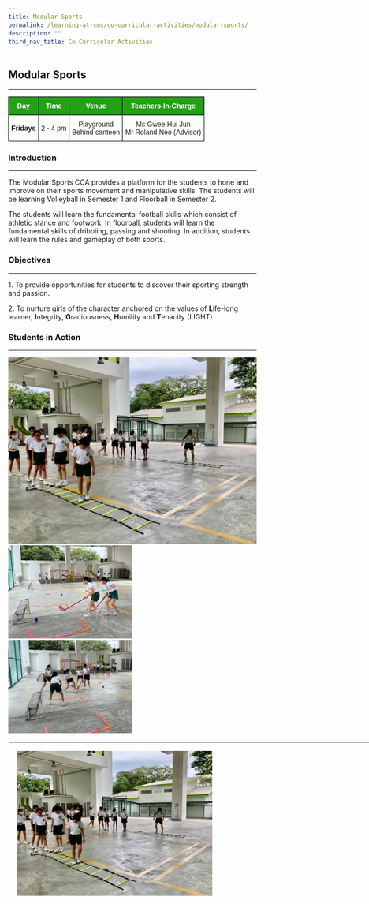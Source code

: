 ```yaml
---
title: Modular Sports
permalink: /learning-at-sms/co-curricular-activities/modular-sports/
description: ""
third_nav_title: Co Curricular Activities
---
```

## Modular Sports
___________________________________________________________
<style type="text/css">
.tg  {border-collapse:collapse;border-spacing:0;}
.tg td{border-color:black;border-style:solid;border-width:1px;font-family:Arial, sans-serif;font-size:14px;
  overflow:hidden;padding:10px 5px;word-break:normal;}
.tg th{border-color:black;border-style:solid;border-width:1px;font-family:Arial, sans-serif;font-size:14px;
  font-weight:normal;overflow:hidden;padding:10px 5px;word-break:normal;}
.tg .tg-xn89{background-color:#22A114;color:#FBFFFA;font-weight:bold;text-align:center;vertical-align:middle}
.tg .tg-bnp4{background-color:#FBFFFA;color:#222;font-weight:bold;text-align:center;vertical-align:middle}
.tg .tg-s6uv{background-color:#FBFFFA;color:#222;text-align:center;vertical-align:middle}
</style>
<table class="tg">
<thead>
  <tr>
    <th class="tg-xn89"><span style="color:#FBFFFA;background-color:#22A114">Day</span></th>
    <th class="tg-xn89"><span style="color:#FBFFFA;background-color:#22A114">Time</span></th>
    <th class="tg-xn89"><span style="color:#FBFFFA;background-color:#22A114">Venue</span></th>
    <th class="tg-xn89"><span style="color:#FBFFFA;background-color:#22A114">Teachers-In-Charge</span></th>
  </tr>
</thead>
<tbody>
  <tr>
    <td class="tg-bnp4"><span style="color:#222;background-color:#FBFFFA">Fridays</span></td>
    <td class="tg-s6uv"><span style="color:#222;background-color:#FBFFFA">2 - 4 pm</span></td>
    <td class="tg-s6uv"><span style="color:#222;background-color:#FBFFFA">Playground</span><br><span style="color:#222;background-color:#FBFFFA">Behind canteen</span></td>
    <td class="tg-s6uv"><span style="color:#222;background-color:#FBFFFA">Ms Gwee Hui Jun</span><br><span style="color:#222;background-color:#FBFFFA"> Mr Roland Neo (Advisor)</span></td>
  </tr>
</tbody>
</table>

### Introduction
___________________________________________________________



The Modular Sports CCA provides a platform for the students to hone and improve on their sports movement and manipulative skills. The students will be learning Volleyball in Semester 1 and Floorball in Semester 2.

  

The students will learn the fundamental football skills which consist of athletic stance and footwork. In floorball, students will learn the fundamental skills of dribbling, passing and shooting. In addition, students will learn the rules and gameplay of both sports.

### Objectives  
__________________________________________________________

1.&nbsp;To provide opportunities for students to discover their sporting strength and passion.

2.&nbsp;To nurture girls of the character anchored on the values of&nbsp;**L**ife-long learner,&nbsp;**I**ntegrity,&nbsp;**G**raciousness,&nbsp;**H**umility and&nbsp;**T**enacity (LIGHT)

  

### Students in Action
___________________________________________________________

![](/images/CCAs/Modular%20Sports/volleyball01.jpg)
![](/images/CCAs/Modular%20Sports/floorball01.jpg)
![](/images/CCAs/Modular%20Sports/floorball02.jpg)

<table style="margin: auto; outline: 0px; padding: 0px; border-collapse: collapse; clear: both; border: 1px solid transparent; table-layout: fixed; width: 858px; height: 314px;" class="ive_eobj_center ives_tab_kosong"><tbody style="margin: 0px; outline: 0px; padding: 0px;"><tr style="margin: 0px; outline: 0px; padding: 0px;"><td style="margin: 0px; outline: 0px; padding: 0px 15px 15px 0px; vertical-align: top; width: 428px;"><br style="margin: 0px; outline: 0px; padding: 0px;"><img style="margin: auto; outline: 0px; padding: 0px; border: none; max-width: 100%; clear: both; display: block; width: 397px; height: 297px;" class="ive_eobj_center" alt="modularcca_2022_01.jpg" width="100%" src="/images/CCAs/Modular%20Sports/volleyball01.jpg"><div style="margin: 0px; outline: 0px; padding: 0px; line-height: 24px !important; font-family: &quot;Libre Franklin&quot;, sans-serif; font-size: 17px; font-weight: 400; color: rgb(0, 0, 0); text-align: center;"><b style="margin: 0px; outline: 0px; padding: 0px;"><i style="margin: 0px; outline: 0px; padding: 0px;"><font style="margin: 0px; outline: 0px; padding: 0px;" size="2">Volleyball : Practice agility doing ladder drills</font></i></b></div></td>
	</tr><tr style="margin: 0px; outline: 0px; padding: 0px;"><td style="margin: 0px; outline: 0px; padding: 0px 15px 15px 0px; vertical-align: top;"><img style="margin: auto; outline: 0px; padding: 0px; border: none; max-width: 100%; clear: both; display: block; width: 400px; height: 296px;" class="ive_eobj_center" alt="Floorball scoring a goal.jpg" width="100%" src="/images/CCAs/Modular%20Sports/floorball01.jpg"><span style="margin: 0px; outline: 0px; padding: 0px; text-align: center;"><div style="margin: 0px; outline: 0px; padding: 0px; line-height: 24px !important; font-family: &quot;Libre Franklin&quot;, sans-serif; font-size: 17px; font-weight: 400; color: rgb(0, 0, 0); text-align: center;"><span style="margin: 0px; outline: 0px; padding: 0px; text-align: left;"><font style="margin: 0px; outline: 0px; padding: 0px;" size="2"><b style="margin: 0px; outline: 0px; padding: 0px;"><i style="margin: 0px; outline: 0px; padding: 0px;">Floorball: 3v3 modified floorball game</i></b></font></span></div></span><br style="margin: 0px; outline: 0px; padding: 0px;"></td><td style="margin: 0px; outline: 0px; padding: 0px 15px 15px 0px; vertical-align: top;"><img style="margin: auto; outline: 0px; padding: 0px; border: none; max-width: 100%; clear: both; display: block; width: 394px; height: 295px;" class="ive_eobj_center" alt="Floorball zigzag.jpeg" width="100%" src="/images/CCAs/Modular%20Sports/floorball02.jpg"><font style="margin: 0px; outline: 0px; padding: 0px;" size="2"><div style="margin: 0px; outline: 0px; padding: 0px; line-height: 24px !important; font-family: &quot;Libre Franklin&quot;, sans-serif; font-size: 17px; font-weight: 400; color: rgb(0, 0, 0); text-align: center;"><b style="margin: 0px; outline: 0px; padding: 0px; font-size: small;"><i style="margin: 0px; outline: 0px; padding: 0px;">Floorball: 3v3 modified floorball game</i></b><span style="margin: 0px; outline: 0px; padding: 0px; text-align: left;"><font style="margin: 0px; outline: 0px; padding: 0px;" size="2"><b style="margin: 0px; outline: 0px; padding: 0px;"><i style="margin: 0px; outline: 0px; padding: 0px;"></i></b></font></span></div></font></td></tr></tbody></table>